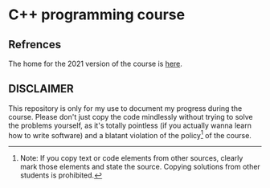 # C++ programming course

## Refrences
The home for the 2021 version of the course is
[here](https://www.hni.uni-paderborn.de/en/sse/teaching/cppp/).

## DISCLAIMER
This repository is only for my use to document my progress during the
course. Please don't just copy the code mindlessly without trying to solve the
problems yourself, as it's totally pointless (if you actually wanna learn how to
write software) and a blatant violation of the policy[^1] of the course.


[^1]:
    Note: If you copy text or code elements from other sources, clearly mark
    those elements and state the source. Copying solutions from other students
    is prohibited.
